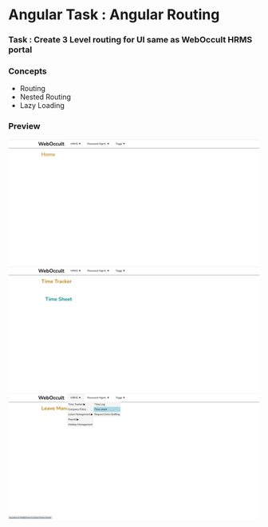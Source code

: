 # Angular Task : Angular Routing

### Task : Create 3 Level routing for UI same as WebOccult HRMS portal

### Concepts
- Routing
- Nested Routing
- Lazy Loading

### Preview

![](./README_ASSETS/Angular_Routing_Img1.png)
![](./README_ASSETS/Angular_Routing_Img2.png)
![](./README_ASSETS/Angular_Routing_Img3.png)